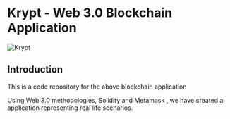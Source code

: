 # Krypt - Web 3.0 Blockchain Application
![Krypt](https://i.ibb.co/DVF4tNW/image.png)

## Introduction
This is a code repository for the above blockchain application

Using Web 3.0 methodologies, Solidity and Metamask , we have created a application representing real life scenarios.




